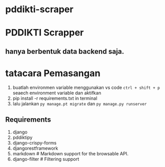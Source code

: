 # pddikti-scraper
# PDDIKTI Scrapper 
## hanya berbentuk data backend saja.

# tatacara Pemasangan
1. buatlah environmen variable menggunakan vs code ``ctrl + shift + p`` seaech environment variable dan aktifkan
2. pip install -r requirements.txt in terminal
3. lalu jalankan ``py manage.pt migrate`` dan ``py manage.py runserver``

## Requirements
1. django
2. pddiktipy
3. django-crispy-forms
4. djangorestframework
5. markdown       # Markdown support for the browsable API.
6. django-filter  # Filtering support
